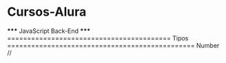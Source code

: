 # Cursos-Alura

************\*\*\************* JavaScript Back-End ****************\*\*\*****************
========================================= Tipos ===============================================
Number //

